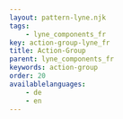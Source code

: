 ```yaml
---
layout: pattern-lyne.njk
tags: 
    - lyne_components_fr
key: action-group-lyne_fr
title: Action-Group
parent: lyne_components_fr
keywords: action-group
order: 20
availablelanguages: 
    - de
    - en
---
```

